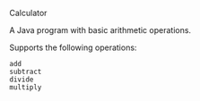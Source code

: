 Calculator

A Java program with basic arithmetic operations.

Supports the following operations:

    add
    subtract
    divide
    multiply
